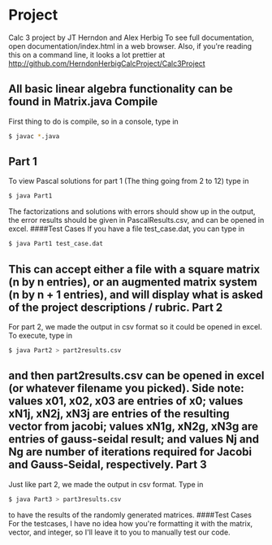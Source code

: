 # Project
Calc 3 project by JT Herndon and Alex Herbig
To see full documentation, open documentation/index.html in a web browser.
Also, if you're reading this on a command line, it looks a lot prettier at
http://github.com/HerndonHerbigCalcProject/Calc3Project

All basic linear algebra functionality can be found in Matrix.java
Compile
------------
First thing to do is compile, so in a console, type in
~~~sh
$ javac *.java
~~~
Part 1
------------
To view Pascal solutions for part 1 (The thing going from 2 to 12) type in
~~~sh
$ java Part1
~~~
The factorizations and solutions with errors should show up in the output, the error results should be given in PascalResults.csv, and can be opened in excel.
####Test Cases
If you have a file test_case.dat, you can type in
~~~sh
$ java Part1 test_case.dat
~~~
This can accept either a file with a square matrix (n by n entries), or an augmented matrix system (n by n + 1 entries), and will display what is asked of the project descriptions / rubric.
Part 2
------------
For part 2, we made the output in csv format so it could be opened in excel. To execute, type in
~~~ sh
$ java Part2 > part2results.csv
~~~
and then part2results.csv can be opened in excel (or whatever filename you picked). Side note: values x01, x02, x03 are entries of x0; values xN1j, xN2j, xN3j are entries of the resulting vector from jacobi; values xN1g, xN2g, xN3g are entries of gauss-seidal result; and values Nj and Ng are number of iterations required for Jacobi and Gauss-Seidal, respectively.
Part 3
------------
Just like part 2, we made the output in csv format. Type in 
~~~ sh
$ java Part3 > part3results.csv
~~~
to have the results of the randomly generated matrices.
####Test Cases
For the testcases, I have no idea how you're formatting it with the matrix, vector, and integer, so I'll leave it to you to manually test our code.
